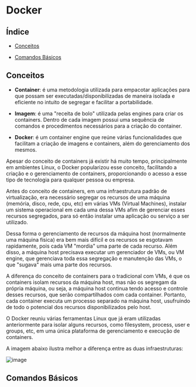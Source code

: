 # Docker

## Índice

- [Conceitos](#conceitos)

- [Comandos Básicos](#comandos-básicos)

## Conceitos

- **Container**: é uma metodologia utilizada para empacotar aplicações para que possam ser executadas/disponibilizadas de maneira isolada e eficiente no 
intuito de segregar e facilitar a portabilidade.

- **Imagem**: é uma "receita de bolo" utilizada pelas engines para criar os containers. Dentro de cada imagem possui uma sequência de comandos e 
procedimentos necessários para a criação do container.

- **Docker**: é um container engine que reúne várias funcionalidades que facilitam a criação de imagens e containers, além do gerenciamento dos mesmos.

Apesar do conceito de containers já existir há muito tempo, principalmente em ambientes Linux, o Docker popularizou esse conceito, facilitando a criação 
e o gerenciamento de containers, proporcionando o acesso a esse tipo de tecnologia para qualquer pessoa ou empresa.

Antes do conceito de containers, em uma infraestrutura padrão de virtualização, era necessário segregar os recursos de uma máquina (memória, disco, rede, cpu, etc) 
em várias VMs (Virtual Machines), instalar um sistema operacional em cada uma dessa VMs afim de gerenciar esses recursos segregados, para só então 
instalar uma aplicação ou serviço a ser utilizado.

Dessa forma o gerenciamento de recursos da máquina host (normalmente uma máquina física) era bem mais difícil e os recursos se esgotavam rapidamente, pois cada 
VM "mordia" uma parte de cada recurso. Além disso, a máquina host precisava executar um gerenciador de VMs, ou VM engine, que gerenciava toda essa segregação e manutenção
das VMs, o que "sugava" mais uma parte dos recursos.

A diferença do conceito de containers para o tradicional com VMs, é que os containers isolam recursos da máquina host, mas não os segregam da própria máquina, ou seja, 
a máquina host continua tendo acesso e controle desses recursos, que serão compartilhados com cada container.
Portanto, cada container executa um processo separado na máquina host, usufruindo de todo o potencial dos recursos disponibilizados pelo host.

O Docker reuniu várias ferramentas Linux que já eram utilizadas anteriormente para isolar alguns recursos, como filesystem, process, user e groups, etc, em uma única plataforma
de gerenciamento e execução de containers.

A imagem abaixo ilustra melhor a diferença entre as duas infraestruturas:

![image](https://user-images.githubusercontent.com/8127577/131718760-89d20221-865a-4d82-bad1-07c93b49314b.png)



## Comandos Básicos
